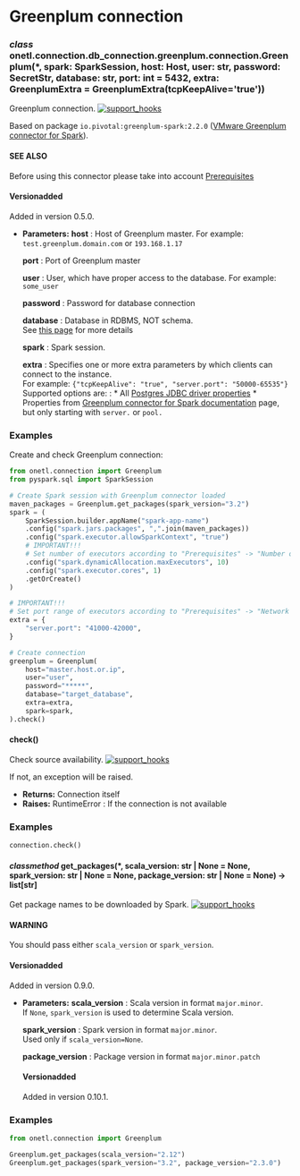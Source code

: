 <a id="greenplum-connection"></a>

# Greenplum connection

### *class* onetl.connection.db_connection.greenplum.connection.Greenplum(\*, spark: SparkSession, host: Host, user: str, password: SecretStr, database: str, port: int = 5432, extra: GreenplumExtra = GreenplumExtra(tcpKeepAlive='true'))

Greenplum connection. [![support_hooks](https://img.shields.io/badge/%20-support%20hooks-blue)](https://onetl.readthedocs.io/en/0.13.5/hooks/index.html)

Based on package `io.pivotal:greenplum-spark:2.2.0`
([VMware Greenplum connector for Spark](https://docs.vmware.com/en/VMware-Greenplum-Connector-for-Apache-Spark/index.html)).

#### SEE ALSO
Before using this connector please take into account [Prerequisites](prerequisites.md#greenplum-prerequisites)

#### Versionadded
Added in version 0.5.0.

* **Parameters:**
  **host**
  : Host of Greenplum master. For example: `test.greenplum.domain.com` or `193.168.1.17`

  **port**
  : Port of Greenplum master

  **user**
  : User, which have proper access to the database. For example: `some_user`

  **password**
  : Password for database connection

  **database**
  : Database in RDBMS, NOT schema.
    <br/>
    See [this page](https://www.educba.com/postgresql-database-vs-schema/) for more details

  **spark**
  : Spark session.

  **extra**
  : Specifies one or more extra parameters by which clients can connect to the instance.
    <br/>
    For example: `{"tcpKeepAlive": "true", "server.port": "50000-65535"}`
    <br/>
    Supported options are:
    : * All [Postgres JDBC driver properties](https://jdbc.postgresql.org/documentation/use/)
      * Properties from [Greenplum connector for Spark documentation](https://docs.vmware.com/en/VMware-Greenplum-Connector-for-Apache-Spark/2.3/greenplum-connector-spark/options.html) page, but only starting with `server.` or `pool.`

### Examples

Create and check Greenplum connection:

```python
from onetl.connection import Greenplum
from pyspark.sql import SparkSession

# Create Spark session with Greenplum connector loaded
maven_packages = Greenplum.get_packages(spark_version="3.2")
spark = (
    SparkSession.builder.appName("spark-app-name")
    .config("spark.jars.packages", ",".join(maven_packages))
    .config("spark.executor.allowSparkContext", "true")
    # IMPORTANT!!!
    # Set number of executors according to "Prerequisites" -> "Number of executors"
    .config("spark.dynamicAllocation.maxExecutors", 10)
    .config("spark.executor.cores", 1)
    .getOrCreate()
)

# IMPORTANT!!!
# Set port range of executors according to "Prerequisites" -> "Network ports"
extra = {
    "server.port": "41000-42000",
}

# Create connection
greenplum = Greenplum(
    host="master.host.or.ip",
    user="user",
    password="*****",
    database="target_database",
    extra=extra,
    spark=spark,
).check()
```

<!-- !! processed by numpydoc !! -->

#### check()

Check source availability. [![support_hooks](https://img.shields.io/badge/%20-support%20hooks-blue)](https://onetl.readthedocs.io/en/0.13.5/hooks/index.html)

If not, an exception will be raised.

* **Returns:**
  Connection itself
* **Raises:**
  RuntimeError
  : If the connection is not available

### Examples

```python
connection.check()
```

<!-- !! processed by numpydoc !! -->

#### *classmethod* get_packages(\*, scala_version: str | None = None, spark_version: str | None = None, package_version: str | None = None) → list[str]

Get package names to be downloaded by Spark. [![support_hooks](https://img.shields.io/badge/%20-support%20hooks-blue)](https://onetl.readthedocs.io/en/0.13.5/hooks/index.html)

#### WARNING
You should pass either `scala_version` or `spark_version`.

#### Versionadded
Added in version 0.9.0.

* **Parameters:**
  **scala_version**
  : Scala version in format `major.minor`.
    <br/>
    If `None`, `spark_version` is used to determine Scala version.

  **spark_version**
  : Spark version in format `major.minor`.
    <br/>
    Used only if `scala_version=None`.

  **package_version**
  : Package version in format `major.minor.patch`
    <br/>
    #### Versionadded
    Added in version 0.10.1.

### Examples

```python
from onetl.connection import Greenplum

Greenplum.get_packages(scala_version="2.12")
Greenplum.get_packages(spark_version="3.2", package_version="2.3.0")
```

<!-- !! processed by numpydoc !! -->
